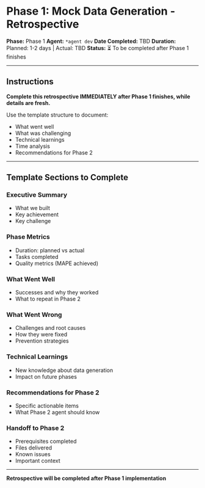 # Phase 1: Mock Data Generation - Retrospective

**Phase:** Phase 1
**Agent:** `*agent dev`
**Date Completed:** TBD
**Duration:** Planned: 1-2 days | Actual: TBD
**Status:** ⏳ To be completed after Phase 1 finishes

---

## Instructions

**Complete this retrospective IMMEDIATELY after Phase 1 finishes, while details are fresh.**

Use the template structure to document:
- What went well
- What was challenging
- Technical learnings
- Time analysis
- Recommendations for Phase 2

---

## Template Sections to Complete

### Executive Summary
- What we built
- Key achievement
- Key challenge

### Phase Metrics
- Duration: planned vs actual
- Tasks completed
- Quality metrics (MAPE achieved)

### What Went Well
- Successes and why they worked
- What to repeat in Phase 2

### What Went Wrong
- Challenges and root causes
- How they were fixed
- Prevention strategies

### Technical Learnings
- New knowledge about data generation
- Impact on future phases

### Recommendations for Phase 2
- Specific actionable items
- What Phase 2 agent should know

### Handoff to Phase 2
- Prerequisites completed
- Files delivered
- Known issues
- Important context

---

**Retrospective will be completed after Phase 1 implementation**
